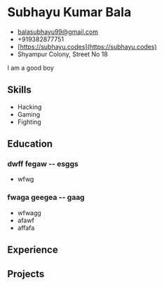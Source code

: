 # Subhayu Kumar Bala

- <balasubhayu99@gmail.com>
- +919382877751
- [https://subhayu.codes](https://subhayu.codes)
- Shyampur Colony, Street No 18

I am a good boy


## Skills
  - Hacking
  - Gaming
  - Fighting


## Education

### <span>dwff</span> <span>fegaw -- esggs</span>

  - wfwg

### <span>fwaga</span> <span>geegea -- gaag</span>

  - wfwagg
  - afawf
  - affafa


## Experience


## Projects

